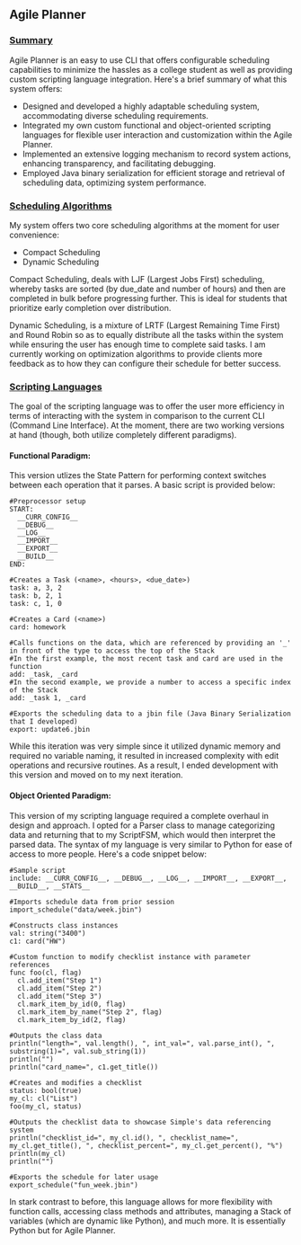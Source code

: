 ## Agile Planner

### <ins>Summary</ins>

Agile Planner is an easy to use CLI that offers configurable scheduling capabilities to minimize the hassles as a college student as well as providing custom scripting language integration. Here's a brief summary of what this system offers: 

* Designed and developed a highly adaptable scheduling system, accommodating diverse scheduling requirements.
* Integrated my own custom functional and object-oriented scripting languages for flexible user interaction and customization within the Agile Planner.
* Implemented an extensive logging mechanism to record system actions, enhancing transparency, and facilitating debugging.
* Employed Java binary serialization for efficient storage and retrieval of scheduling data, optimizing system performance.


### <ins>Scheduling Algorithms</ins>

My system offers two core scheduling algorithms at the moment for user convenience:
* Compact Scheduling
* Dynamic Scheduling

Compact Scheduling, deals with LJF (Largest Jobs First) scheduling, whereby tasks are sorted (by due_date and number of hours) and then are completed in bulk before progressing further. This is ideal for students that prioritize early completion over distribution.

Dynamic Scheduling, is a mixture of LRTF (Largest Remaining Time First) and Round Robin so as to equally distribute all the tasks within the system while ensuring the user has enough time to complete said tasks. I am currently working on optimization algorithms to provide clients more feedback as to how they can configure their schedule for better success.

### <ins>Scripting Languages</ins>

The goal of the scripting language was to offer the user more efficiency in terms of interacting with the system in comparison to the current CLI (Command Line Interface). At the moment, there are two working versions at hand (though, both utilize completely different paradigms).

#### Functional Paradigm:
This version utlizes the State Pattern for performing context switches between each operation that it parses. A basic script is provided below:
```
#Preprocessor setup
START:
  __CURR_CONFIG__
  __DEBUG__
  __LOG__
  __IMPORT__
  __EXPORT__
  __BUILD__
END:

#Creates a Task (<name>, <hours>, <due_date>)
task: a, 3, 2
task: b, 2, 1
task: c, 1, 0

#Creates a Card (<name>)
card: homework

#Calls functions on the data, which are referenced by providing an '_' in front of the type to access the top of the Stack
#In the first example, the most recent task and card are used in the function 
add: _task, _card
#In the second example, we provide a number to access a specific index of the Stack
add: _task 1, _card

#Exports the scheduling data to a jbin file (Java Binary Serialization that I developed)
export: update6.jbin
```
While this iteration was very simple since it utilized dynamic memory and required no variable naming, it resulted in increased complexity with edit operations and recursive routines. As a result, I ended development with this version and moved on to my next iteration.

#### Object Oriented Paradigm:

This version of my scripting language required a complete overhaul in design and approach. I opted for a Parser class to manage categorizing data and returning that to my ScriptFSM, which would then interpret the parsed data. The syntax of my language is very similar to Python for ease of access to more people. Here's a code snippet below:

```
#Sample script
include: __CURR_CONFIG__, __DEBUG__, __LOG__, __IMPORT__, __EXPORT__, __BUILD__, __STATS__

#Imports schedule data from prior session
import_schedule("data/week.jbin")

#Constructs class instances
val: string("3400")
c1: card("HW")

#Custom function to modify checklist instance with parameter references
func foo(cl, flag)
  cl.add_item("Step 1")
  cl.add_item("Step 2")
  cl.add_item("Step 3")
  cl.mark_item_by_id(0, flag)
  cl.mark_item_by_name("Step 2", flag)
  cl.mark_item_by_id(2, flag)

#Outputs the class data
println("length=", val.length(), ", int_val=", val.parse_int(), ", substring(1)=", val.sub_string(1))
println("")
println("card_name=", c1.get_title())

#Creates and modifies a checklist
status: bool(true)
my_cl: cl("List")
foo(my_cl, status)

#Outputs the checklist data to showcase Simple's data referencing system
println("checklist_id=", my_cl.id(), ", checklist_name=", my_cl.get_title(), ", checklist_percent=", my_cl.get_percent(), "%")
println(my_cl)
println("")

#Exports the schedule for later usage
export_schedule("fun_week.jbin")
```
In stark contrast to before, this language allows for more flexibility with function calls, accessing class methods and attributes, managing a Stack of variables (which are dynamic like Python), and much more. It is essentially Python but for Agile Planner.










